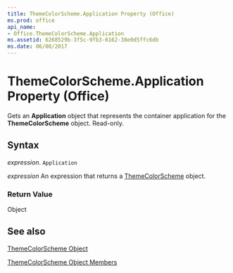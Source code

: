 ```yaml
---
title: ThemeColorScheme.Application Property (Office)
ms.prod: office
api_name:
- Office.ThemeColorScheme.Application
ms.assetid: 6268529b-3f5c-9fb3-6162-38e0d5ffc6db
ms.date: 06/08/2017
---
```



# ThemeColorScheme.Application Property (Office)

Gets an  **Application** object that represents the container application for the **ThemeColorScheme** object. Read-only.


## Syntax

 _expression_. `Application`

 _expression_ An expression that returns a [ThemeColorScheme](./Office.ThemeColorScheme.md) object.


### Return Value

Object


## See also


[ThemeColorScheme Object](Office.ThemeColorScheme.md)



[ThemeColorScheme Object Members](./overview/themecolorscheme-members-office.md)

